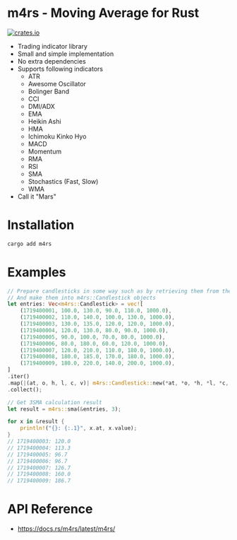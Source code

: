 # m4rs - Moving Average for Rust

[![crates.io](https://img.shields.io/crates/v/m4rs)](https://crates.io/crates/m4rs)

- Trading indicator library
- Small and simple implementation
- No extra dependencies
- Supports following indicators
    - ATR
    - Awesome Oscillator
    - Bolinger Band
    - CCI
    - DMI/ADX
    - EMA
    - Heikin Ashi
    - HMA
    - Ichimoku Kinko Hyo
    - MACD
    - Momentum
    - RMA
    - RSI
    - SMA
    - Stochastics (Fast, Slow)
    - WMA
- Call it "Mars"

# Installation

```sh
cargo add m4rs
```

# Examples

```rust
// Prepare candlesticks in some way such as by retrieving them from the exchange's API
// And make them into m4rs::Candlestick objects
let entries: Vec<m4rs::Candlestick> = vec![
    (1719400001, 100.0, 130.0, 90.0, 110.0, 1000.0),
    (1719400002, 110.0, 140.0, 100.0, 130.0, 1000.0),
    (1719400003, 130.0, 135.0, 120.0, 120.0, 1000.0),
    (1719400004, 120.0, 130.0, 80.0, 90.0, 1000.0),
    (1719400005, 90.0, 100.0, 70.0, 80.0, 1000.0),
    (1719400006, 80.0, 180.0, 60.0, 120.0, 1000.0),
    (1719400007, 120.0, 210.0, 110.0, 180.0, 1000.0),
    (1719400008, 180.0, 185.0, 170.0, 180.0, 1000.0),
    (1719400009, 180.0, 220.0, 140.0, 200.0, 1000.0),
]
.iter()
.map(|(at, o, h, l, c, v)| m4rs::Candlestick::new(*at, *o, *h, *l, *c, *v))
.collect();

// Get 3SMA calculation result
let result = m4rs::sma(&entries, 3);

for x in &result {
    println!("{}: {:.1}", x.at, x.value);
}
// 1719400003: 120.0
// 1719400004: 113.3
// 1719400005: 96.7
// 1719400006: 96.7
// 1719400007: 126.7
// 1719400008: 160.0
// 1719400009: 186.7
```

# API Reference

- https://docs.rs/m4rs/latest/m4rs/
